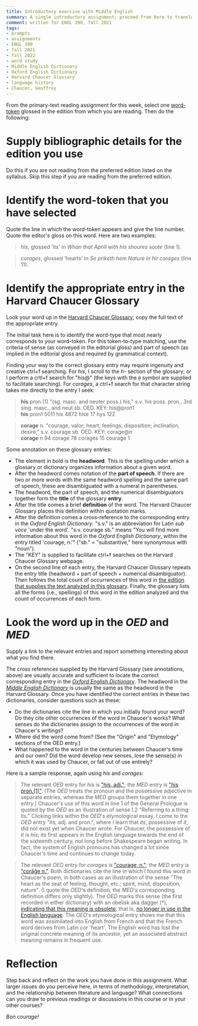 ```yaml
---
title: Introductory exercise with Middle English
summary: A single introductory assignment; proceed from here to translation and commentary
comment: written for ENGL 390, fall 2021
tags:
- prompts
- assignments
- ENGL 390
- fall 2021
- fall 2022
- word study
- Middle English Dictionary
- Oxford English Dictionary
- Harvard Chaucer Glossary
- language history
- Chaucer, Geoffrey
---
```


From the primary-text reading assignment for this week, select one [word-token](https://plato.stanford.edu/entries/types-tokens/#WhaDis) glossed in the edition from which you are reading.
Then do the following:

# Supply bibliographic details for the edition you use
Do this if you are not reading from the preferred edition listed on the syllabus.
Skip this step if you are reading from the preferred edition.

# Identify the word-token that you have selected
Quote the line in which the word-token appears and give the line number.
Quote the editor's gloss on this word.
Here are two examples:

> *his*, glossed 'its' in *Whan that Aprill with his shoures soote* (line 1).

> *corages*, glossed 'hearts' in *So priketh hem Nature in hir corages* (line 11).

# Identify the appropriate entry in the Harvard Chaucer Glossary
Look your word up in the [Harvard Chaucer Glossary](https://chaucer.fas.harvard.edu/pages/glossary);
copy the full text of the appropriate entry.

The initial task here is to identify the word-type that most nearly corresponds to your word-token.
For this token-to-type matching, use the criteria of sense (as conveyed in the editorial gloss) and part of speech (as implied in the editorial gloss and required by grammatical context).

Finding your way to the correct glossary entry may require ingenuity and creative ctrl+f searching.
For *his*, I scroll to the *h-* section of the glossary; or I perform a crtl+f search for "his@" (the keys with the `@` symbol are supplied to facilitate searching).
For *corages*, a ctrl+f search for that character string takes me directly to the entry I seek:

> **his** pron.(1) "(sg. masc. and neuter poss.) his," s.v. his poss. pron., 3rd sing. masc., and neut sb. OED. KEY: his@pron1\
> **his** pron1 5011 his 4872 hise 17 hys 122

> **corage** n. "courage, valor; heart; feelings, disposition; inclination, desire," s.v. courage sb. OED. KEY: corage@n\
> **corage** n 94 corage 78 corages 15 courage 1

Some annotation on these glossary entries:

- The element in bold is the **headword**. This is the spelling under which a glossary or dictionary organizes information about a given word.
- After the headword comes notation of the **part of speech**. If there are two or more words with the same headword spelling and the same part of speech, these are disambiguated with a numeral in parentheses.
- The headword, the part of speech, and the numerical disambiguators together form the **title** of the glossary **entry**.
- After the title comes a brief **definition** of the word. The Harvard Chaucer Glossary places this definition within quotation marks.
- After the definition comes a cross-reference to the corresponding entry in the *Oxford English Dictionary*. "s.v." is an abbreviation for Latin *sub voce* 'under the word'. "s.v. courage sb." means "You will find more information about this word in the *Oxford English Dictionary*, within the entry titled 'courage, n.'" ("sb." = "substantive," here synonymous with "noun").
- The "KEY" is supplied to facilitate ctrl+f searches on the Harvard Chaucer Glossary webpage.
- On the second line of each entry, the Harvard Chaucer Glossary repeats the entry title (headword + part of speech + numerical disambiguator). Then follows the total count of occurrences of this word in [the edition that supplies the text analyzed in this glossary](https://www.google.com/books/edition/The_Riverside_Chaucer/E4DXD7Sk7WcC). Finally, the glossary lists all the forms (i.e., spellings) of this word in the edition analyzed and the count of occurrences of each form.

# Look the word up in the *OED* and *MED*
Supply a link to the relevant entries and report something interesting about what you find there.

The cross references supplied by the Harvard Glossary (see annotations, above) are usually accurate and sufficient to locate the correct corresponding entry in the [*Oxford English Dictionary*](https://www-oed-com.flagship.luc.edu/).
The headword in the [*Middle English Dictionary*](https://quod.lib.umich.edu/m/middle-english-dictionary/dictionary) is usually the same as the headword in the Harvard Glossary.
Once you have identified the correct entries in these two dictionaries, consider questions such as these:

- Do the dictionaries cite the line in which you initially found your word? Do they cite other occurrences of the word in Chaucer's works? What senses do the dictionaries assign to the occurrences of the word in Chaucer's writings?
- Where did the word come from? (See the "Origin" and "Etymology" sections of the OED entry.)
- What happened to the word in the centuries between Chaucer's time and our own? Did the word develop new senses, lose the sense(s) in which it was used by Chaucer, or fall out of use entirely?

Here is a sample response, again using *his* and *corages*:

> The relevant *OED* entry for *his* is ["his, adj."](https://www-oed-com.flagship.luc.edu/view/Entry/87241); the *MED* entry is ["his pron.(1)"](https://quod.lib.umich.edu/m/middle-english-dictionary/dictionary/MED20878).
(The *OED* treats the pronoun and the possessive adjective in separate entries, whereas the *MED* groups them together in one entry.)
Chaucer's use of this word in line 1 of the General Prologue is quoted by the *OED* as an illustration of sense I.2 "Referring to a thing: its."
Clicking links within the *OED*'s etymological essay, I come to the *OED* entry "its, adj. and pron.", where I learn that *its*, possessive of *it*, did not exist yet when Chaucer wrote.
For Chaucer, the possessive of *it* is *his*; *its* first appears in the English language towards the end of the sixteenth century, not long before Shakespeare began writing.
In fact, the system of English pronouns has changed a lot since Chaucer's time and continues to change today.

> The relevant *OED* entry for *corages* is ["courage, n."](https://www-oed-com.flagship.luc.edu/view/Entry/43146); the *MED* entry is ["corāǧe n."](https://quod-lib-umich-edu.flagship.luc.edu/m/middle-english-dictionary/dictionary/MED9682).
Both dictionaries cite the line in which I found this word in Chaucer's poem, in both cases as an illustration of the sense "The heart as the seat of feeling, thought, etc.; spirit, mind, disposition, nature". (I quote the *OED*'s definition; the *MED*'s corresponding definition differs only slightly).
The *OED* marks this sense (the first recorded in either dictionary) with an obelisk aka dagger (†), [indicating that this meaning is obsolete](https://public-oed-com.flagship.luc.edu/how-to-use-the-oed/key-to-symbols-and-other-conventions/), that is, [no longer in use in the English language](https://public-oed-com.flagship.luc.edu/how-to-use-the-oed/glossary/).
The *OED*'s etymological entry shows me that this word was assimilated into English from French and that the French word derives from Latin *cor* 'heart'.
The English word has lost the original concrete meaning of its ancestor, yet an associated abstract meaning remains in frequent use.

# Reflection

Step back and reflect on the work you have done in this assignment.
What larger issues do you perceive here, in terms of methodology, interpretation, and the relationship between literature and language?
What connections can you draw to previous readings or discussions in this course or in your other courses?

*Bon courage!*
